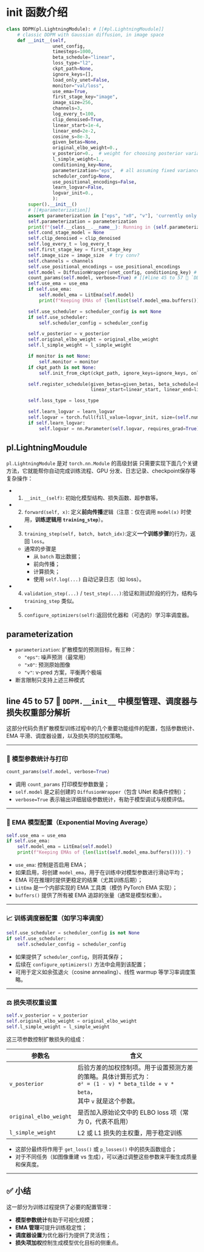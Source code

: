 # init 函数介绍

```python
class DDPM(pl.LightningModule): # [[#pl.LightningMoudule]]
    # classic DDPM with Gaussian diffusion, in image space
    def __init__(self,
                 unet_config,
                 timesteps=1000,
                 beta_schedule="linear",
                 loss_type="l2",
                 ckpt_path=None,
                 ignore_keys=[],
                 load_only_unet=False,
                 monitor="val/loss",
                 use_ema=True,
                 first_stage_key="image",
                 image_size=256,
                 channels=3,
                 log_every_t=100,
                 clip_denoised=True,
                 linear_start=1e-4,
                 linear_end=2e-2,
                 cosine_s=8e-3,
                 given_betas=None,
                 original_elbo_weight=0.,
                 v_posterior=0.,  # weight for choosing posterior variance as sigma = (1-v) * beta_tilde + v * beta
                 l_simple_weight=1.,
                 conditioning_key=None,
                 parameterization="eps",  # all assuming fixed variance schedules
                 scheduler_config=None,
                 use_positional_encodings=False,
                 learn_logvar=False,
                 logvar_init=0.,
                 ):
        super().__init__() 
        # [[#parameterization]]
        assert parameterization in ["eps", "x0", "v"], 'currently only supporting "eps" and "x0" and "v"'
        self.parameterization = parameterization
        print(f"{self.__class__.__name__}: Running in {self.parameterization}-prediction mode")
        self.cond_stage_model = None
        self.clip_denoised = clip_denoised
        self.log_every_t = log_every_t
        self.first_stage_key = first_stage_key
        self.image_size = image_size  # try conv?
        self.channels = channels
        self.use_positional_encodings = use_positional_encodings
        self.model = DiffusionWrapper(unet_config, conditioning_key) # [[DiffusionWrapper(pl.LightningModule)]]
        count_params(self.model, verbose=True) # [[#line 45 to 57 🔧 `DDPM.__init__` 中模型管理、调度器与损失权重部分解析]]
        self.use_ema = use_ema
        if self.use_ema:
            self.model_ema = LitEma(self.model)
            print(f"Keeping EMAs of {len(list(self.model_ema.buffers()))}.")

        self.use_scheduler = scheduler_config is not None
        if self.use_scheduler:
            self.scheduler_config = scheduler_config

        self.v_posterior = v_posterior
        self.original_elbo_weight = original_elbo_weight
        self.l_simple_weight = l_simple_weight

        if monitor is not None:
            self.monitor = monitor
        if ckpt_path is not None:
            self.init_from_ckpt(ckpt_path, ignore_keys=ignore_keys, only_model=load_only_unet)

        self.register_schedule(given_betas=given_betas, beta_schedule=beta_schedule, timesteps=timesteps,
                               linear_start=linear_start, linear_end=linear_end, cosine_s=cosine_s)

        self.loss_type = loss_type

        self.learn_logvar = learn_logvar
        self.logvar = torch.full(fill_value=logvar_init, size=(self.num_timesteps,))
        if self.learn_logvar:
            self.logvar = nn.Parameter(self.logvar, requires_grad=True)

```

## pl.LightningMoudule 

`pl.LightningModule` 是对 `torch.nn.Module` 的高级封装
只需要实现下面几个关键方法，它就能帮你自动完成训练流程、GPU 分发、日志记录、checkpoint保存等复杂操作：

- 1. `__init__(self)`: 初始化模型结构、损失函数、超参数等。
    
- 2. `forward(self, x)`: 定义**前向传播**逻辑（注意：仅在调用 `model(x)` 时使用，**训练逻辑用 `training_step`**）。
    
- 3. `training_step(self, batch, batch_idx)`:定义**一个训练步骤**的行为，返回 `loss`。
	- 通常的步骤是
	    - 从 `batch` 取出数据；
	    - 前向传播；
	    - 计算损失；
	    - 使用 `self.log(...)` 自动记录日志（如 loss）。
        
- 4. `validation_step(...)` / `test_step(...)`:验证和测试阶段的行为，结构与 `training_step` 类似。
    
- 5. `configure_optimizers(self)`:返回优化器和（可选的）学习率调度器。


## parameterization

- `parameterization`: 扩散模型的预测目标，有三种：
    - `"eps"`: 噪声预测（最常用）
    - `"x0"`: 预测原始图像
    - `"v"`: v-pred 方案，平衡两个极端
- 断言限制只支持上述三种模式

## line 45 to 57 🔧 `DDPM.__init__` 中模型管理、调度器与损失权重部分解析

这部分代码负责扩散模型训练过程中的几个重要功能组件的配置，包括参数统计、EMA 平滑、调度器设置，以及损失项的加权策略。

---

### 🔢 模型参数统计与打印

```python
count_params(self.model, verbose=True)
```

- 调用 `count_params` 打印模型参数数量；
- `self.model` 是之前创建的 `DiffusionWrapper`（包含 UNet 和条件控制）；
- `verbose=True` 表示输出详细层级参数统计，有助于模型调试与规模评估。

---

### 🧮 EMA 模型配置（Exponential Moving Average）

```python
self.use_ema = use_ema
if self.use_ema:
    self.model_ema = LitEma(self.model)
    print(f"Keeping EMAs of {len(list(self.model_ema.buffers()))}.")
```

- `use_ema`: 控制是否启用 EMA；
- 如果启用，将创建 `model_ema`，用于在训练中对模型参数进行滑动平均；
- EMA 可在推理时提供更稳定的结果（尤其训练后期）；
- `LitEma` 是一个内部实现的 EMA 工具类（模仿 PyTorch EMA 实现）；
- `buffers()` 提供了所有被 EMA 追踪的张量（通常是模型权重）。

---

### 📈 训练调度器配置（如学习率调度）

```python
self.use_scheduler = scheduler_config is not None
if self.use_scheduler:
    self.scheduler_config = scheduler_config
```

- 如果提供了 `scheduler_config`，则将其保存；
- 后续在 `configure_optimizers()` 方法中会用到该配置；
- 可用于定义如余弦退火（cosine annealing）、线性 warmup 等学习率调度策略。

---

### ⚖️ 损失项权重设置

```python
self.v_posterior = v_posterior
self.original_elbo_weight = original_elbo_weight
self.l_simple_weight = l_simple_weight
```

这三项参数控制扩散损失的组成：

| 参数名                    | 含义                                                                                           |
| ---------------------- | -------------------------------------------------------------------------------------------- |
| `v_posterior`          | 后验方差的加权控制项。用于设置预测方差的策略。具体计算形式为：<br>`σ² = (1 - v) * beta_tilde + v * beta`，<br>其中 `v` 就是这个参数。 |
| `original_elbo_weight` | 是否加入原始论文中的 ELBO loss 项（常为 0，代表不启用）                                                           |
| `l_simple_weight`      | L2 或 L1 损失的主权重，用于稳定训练                                                                        |

- 这部分最终将作用于 `get_loss()` 或 `p_losses()` 中的损失函数组合；
- 对于不同任务（如图像重建 vs 生成），可以通过调整这些参数来平衡生成质量和保真度。

---

## ✅ 小结

这一部分为训练过程提供了必要的配置管理：
- **模型参数统计**有助于可视化规模；
- **EMA 管理**可提升训练稳定性；
- **调度器设置**为优化器行为提供了灵活性；
- **损失项加权**控制生成模型优化目标的侧重点。












